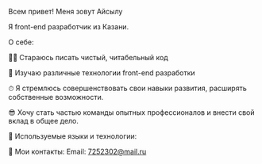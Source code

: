 Всем привет! Меня зовут Айсылу

Я front-end разработчик из Казани.

О себе:

👨‍💻 Стараюсь писать чистый, читабельный код

🚀 Изучаю различные технологии front-end разработки

⏱ Я стремлюсь совершенствовать свои навыки развития, расширять собственные возможности.

😎 Хочу стать частью команды опытных профессионалов и внести свой вклад в общее дело.

🔨 Используемые языки и технологии:

💬 Мои контакты:
Email: 7252302@mail.ru
